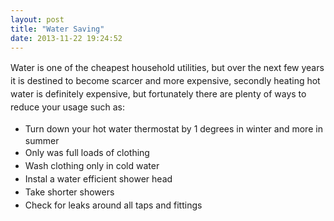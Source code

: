 ```yaml
---
layout: post
title: "Water Saving"
date: 2013-11-22 19:24:52
---
```


<span style="line-height: 1.5;">Water is one of the cheapest household utilities, but over the next few years it is destined to become scarcer and more expensive, secondly heating hot water is definitely expensive, but fortunately there are plenty of ways to reduce your usage such as:</span>

*   <span style="line-height: 1.5;">Turn down your hot water thermostat by 1 degrees in winter and more in summer</span>
*   <span style="line-height: 1.5;">Only was full loads of clothing</span>
*   <span style="line-height: 1.5;">Wash clothing only in cold water</span>
*   <span style="line-height: 1.5;">Instal a water efficient shower head</span>
*   <span style="line-height: 1.5;">Take shorter showers</span>
*   <span style="line-height: 1.5;">Check for leaks around all taps and fittings</span>
